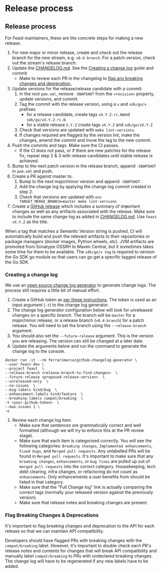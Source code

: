 # Release process

## Release process

For Feast maintainers, these are the concrete steps for making a new release.

1. For new major or minor release, create and check out the release branch for the new stream, e.g. `v0.6-branch`. For a patch version, check out the stream's release branch.
2. Update the [CHANGELOG.md](../../CHANGELOG.md). See the [Creating a change log](release-process.md#creating-a-change-log) guide and commit
   * Make to review each PR in the changelog to [flag any breaking changes and deprecation.](release-process.md#flag-breaking-changes-and-deprecations)
3. Update versions for the release/release candidate with a commit:
   1. In the root `pom.xml`, remove `-SNAPSHOT` from the `<revision>` property,  update versions, and commit.
   2. Tag the commit with the release version, using a `v` and `sdk/go/v` prefixes 
      * for a release candidate, create tags `vX.Y.Z-rc.N`and `sdk/go/vX.Y.Z-rc.N`
      * for a stable release `X.Y.Z` create tags `vX.Y.Z` and `sdk/go/vX.Y.Z`
   3. Check that versions are updated with `make lint-versions`.
   4. If changes required are flagged by the version lint, make the changes, amend the commit and move the tag to the new commit.
4. Push the commits and tags. Make sure the CI passes.
   * If the CI does not pass, or if there are new patches for the release fix, repeat step 2 & 3 with release candidates until stable release is achieved.
5. Bump to the next patch version in the release branch, append `-SNAPSHOT` in `pom.xml` and push.
6. Create a PR against master to:
   1. Bump to the next major/minor version and  append `-SNAPSHOT` .
   2. Add the change log by applying the change log commit created in step 2.
   3. Check that versions are updated with `env TARGET_MERGE_BRANCH=master make lint-versions`
7. Create a [GitHub release](https://github.com/feast-dev/feast/releases) which includes a summary of im~~p~~ortant changes as well as any artifacts associated with the release. Make sure to include the same change log as added in [CHANGELOG.md](../../CHANGELOG.md). Use `Feast vX.Y.Z` as the title.

When a tag that matches a Semantic Version string is pushed, CI will automatically build and push the relevant artifacts to their repositories or package managers (docker images, Python wheels, etc). JVM artifacts are promoted from Sonatype OSSRH to Maven Central, but it sometimes takes some time for them to be available. The `sdk/go/v tag` is required to version the Go SDK go module so that users can go get a specific tagged release of the Go SDK.

### Creating a change log

We use an [open source change log generator](https://hub.docker.com/r/ferrarimarco/github-changelog-generator/) to generate change logs. The process still requires a little bit of manual effort.

1. Create a GitHub token as [per these instructions](https://github.com/github-changelog-generator/github-changelog-generator#github-token). The token is used as an input argument (`-t`) to the change log generator. 
2. The change log generator configuration below will look for unreleased changes on a specific branch. The branch will be `master` for a major/minor release, or a release branch (`v0.4-branch`) for a patch release. You will need to set the branch using the `--release-branch` argument.
3. You should also set the `--future-release` argument. This is the version you are releasing. The version can still be changed at a later date. 
4. Update the arguments below and run the command to generate the change log to the console.

```
docker run -it --rm ferrarimarco/github-changelog-generator \
--user feast-dev \
--project feast  \
--release-branch <release-branch-to-find-changes>  \
--future-release <proposed-release-version>  \
--unreleased-only  \
--no-issues  \
--bug-labels kind/bug  \
--enhancement-labels kind/feature  \
--breaking-labels compat/breaking  \
-t <your-github-token>  \
--max-issues 1 \
-o
```

1. Review each change log item.
   * Make sure that sentences are grammatically correct and well formatted (although we will try to enforce this at the PR review stage). 
   * Make sure that each item is categorised correctly. You will see the following categories: `Breaking changes`, `Implemented enhancements`, `Fixed bugs`, and `Merged pull requests`. Any unlabelled PRs will be found in `Merged pull requests`. It's important to make sure that any `breaking changes`, `enhancements`, or `bug fixes` are pulled up out of `merged pull requests` into the correct category. Housekeeping, tech debt clearing, infra changes, or refactoring do not count as `enhancements`. Only enhancements a user benefits from should be listed in that category.
   * Make sure that the "Full Change log" link is actually comparing the correct tags (normally your released version against the previously version).
   * Make sure that release notes and breaking changes are present.

### Flag Breaking Changes & Deprecations

It's important to flag breaking changes and deprecation to the API for each release so that we can maintain API compatibility.

Developers should have flagged PRs with breaking changes with the `compat/breaking` label. However, it's important to double check each PR's release notes and contents for changes that will break API compatibility and manually label `compat/breaking` to PRs with undeclared breaking changes. The change log will have to be regenerated if any new labels have to be added.
